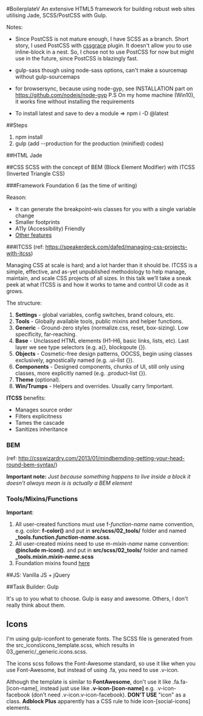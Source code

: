 #BoilerplateV 
An extensive HTML5 framework for building robust web sites utilising Jade, SCSS/PostCSS with Gulp.

Notes:
* Since PostCSS is not mature enough, I have SCSS as a branch. Short story, I used PostCSS with [cssgrace](https://github.com/cssdream/cssgrace) plugin. It doesn't allow you to use inline-block in a nest. So, I chose not to use PostCSS for now but might use in the future, since PostCSS is blazingly fast.

* gulp-sass though using node-sass options, can't make a sourcemap without gulp-sourcemaps
* for browsersync, because using node-gyp, see INSTALLATION part on https://github.com/nodejs/node-gyp
   P.S On my home machine (Win10), it works fine without installing the requirements

* To install latest and save to dev a module => npm i -D <module>@latest


##Steps
1. npm install
2. gulp (add --production for the production (minified) codes)

##HTML
Jade

##CSS
SCSS with the concept of BEM (Block Element Modifier) with ITCSS (Inverted Triangle CSS)

###Framework
Foundation 6 (as the time of writing)

Reason:
* It can generate the breakpoint-wis classes for you with a single variable change
* Smaller footprints
* A11y (Accessibility) Friendly
* [Other features](http://foundation.zurb.com/sites.html)

###ITCSS 
(ref: https://speakerdeck.com/dafed/managing-css-projects-with-itcss)

Managing CSS at scale is hard; and a lot harder than it should be. ITCSS is a simple, effective, and as-yet unpublished methodology to help manage, maintain, and scale CSS projects of all sizes. 
In this talk we’ll take a sneak peek at what ITCSS is and how it works to tame and control UI code as it grows.

The structure:

1. **Settings** - global variables, config switches, brand colours, etc.
2. **Tools** - Globally available tools, public mixins and helper functions.
3. **Generic** - Ground-zero styles (normalize.css, reset, box-sizing). Low specificity, far-reaching.
4. **Base** - Unclassed HTML elements (H1-H6, basic links, lists, etc). Last layer we see type selectors (e.g. a{}, blockqoute {}).
5. **Objects** - Cosmetic-free design patterns, OOCSS, begin using classes exclusively, agnostically named (e.g. .ui-list {}).
6. **Components** - Designed components, chunks of UI, still only using classes, more explicitly named (e.g. .product-list {}).
7. **Theme** (optional).
8. **Win/Trumps** - Helpers and overrides. Usually carry !important.

**ITCSS** benefits:
* Manages source order
* Filters explicitness
* Tames the cascade
* Sanitizes inheritance

### BEM
(ref: http://csswizardry.com/2013/01/mindbemding-getting-your-head-round-bem-syntax/)

**Important note:**
*Just because something happens to live inside a block it doesn’t always mean is is actually a BEM element*

### Tools/Mixins/Functions
**Important**:

1. All user-created functions must use f-*function-name* name convention, e.g. color: **f-color()** and put in **src/scss/02_tools/** folder and named **_tools.function.*function-name*.scss**.
2. All user-created mixins need to use m-*mixin-name* name convention: **@include m-icon()**. and put in **src/scss/02_tools/** folder and named **_tools.mixin.*mixin-name*.scss**
3. Foundation mixins found [here](foundation.zurb.com/sites/docs/sass-mixins.html)

##JS: Vanilla JS + jQuery

##Task Builder: Gulp

It's up to you what to choose. Gulp is easy and awesome. Others, I don't really think about them.

## Icons

I'm using gulp-iconfont to generate fonts. The SCSS file is generated from the src\_icons\icons_template.scss, which results in 03\_generic/\_generic.icons.scss. 

The icons scss follows the Font-Awesome standard, so use it like when you use Font-Awesome, but instead of using .fa, you need to use .v-icon. 

Although the template is similar to **FontAwesome**,  don't use it like .fa.fa-[icon-name], instead just use like **.v-icon-[icon-name]** e.g. .v-icon-facebook (don't need .v-icon.v-icon-facebook). **DON'T USE** "icon" as a class. **Adblock Plus** apparently has a CSS rule to hide icon-[social-icons] elements.